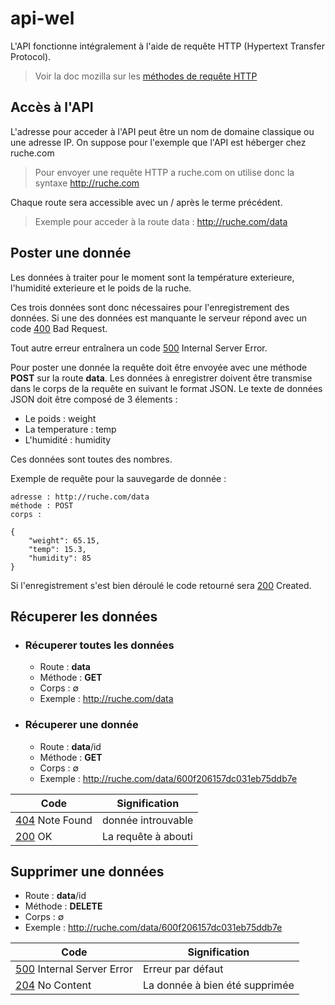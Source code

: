 # api-wel

L'API fonctionne intégralement à l'aide de requête HTTP (Hypertext Transfer Protocol).
 > Voir la doc mozilla sur les [méthodes de requête HTTP](https://developer.mozilla.org/fr/docs/Web/HTTP/M%C3%A9thode)

## Accès à l'API

L'adresse pour acceder à l'API peut être un nom de domaine classique ou une adresse IP. On suppose pour l'exemple que l'API est héberger chez ruche.com

 > Pour envoyer une requête HTTP a ruche.com on utilise donc la syntaxe http://ruche.com

Chaque route sera accessible avec un / après le terme précédent.

> Exemple pour acceder à la route data : http://ruche.com/data 

## Poster une donnée

Les données à traiter pour le moment sont la température exterieure, l'humidité exterieure et le poids de la ruche.

Ces trois données sont donc nécessaires pour l'enregistrement des données. Si une des données est manquante le serveur répond avec un code [400](https://developer.mozilla.org/fr/docs/Web/HTTP/Status/400) Bad Request.

Tout autre erreur entraînera un code [500](https://developer.mozilla.org/fr/docs/Web/HTTP/Status/500) Internal Server Error.

Pour poster une donnée la requête doit être envoyée avec une méthode __POST__ sur la route __data__.
Les données à enregistrer doivent être transmise dans le corps de la requête en suivant le format JSON. Le texte de données JSON doit être composé de 3 élements :
* Le poids : weight
* La temperature : temp
* L'humidité : humidity

Ces données sont toutes des nombres.

Exemple de requête pour la sauvegarde de donnée :

```
adresse : http://ruche.com/data
méthode : POST
corps :

{
    "weight": 65.15,
    "temp": 15.3,
    "humidity": 85
}
```
Si l'enregistrement s'est bien déroulé le code retourné sera [200](https://developer.mozilla.org/fr/docs/Web/HTTP/Status/201) Created.


## Récuperer les données

* ### Récuperer toutes les données
    * Route : __data__
    * Méthode : __GET__
    * Corps : ∅
    * Exemple : http://ruche.com/data

* ### Récuperer une donnée
    * Route : __data__/id
    * Méthode : __GET__
    * Corps : ∅
    * Exemple : http://ruche.com/data/600f206157dc031eb75ddb7e

Code | Signification
------------ | -------------
[404](https://developer.mozilla.org/fr/docs/Web/HTTP/Status/404) Note Found | donnée introuvable
[200](https://developer.mozilla.org/fr/docs/Web/HTTP/Status/200) OK | La requête à abouti

## Supprimer une données

* Route : __data__/id
* Méthode : __DELETE__
* Corps : ∅
* Exemple : http://ruche.com/data/600f206157dc031eb75ddb7e

Code | Signification
------------ | -------------
[500](https://developer.mozilla.org/fr/docs/Web/HTTP/Status/500) Internal Server Error | Erreur par défaut
[204](https://developer.mozilla.org/fr/docs/Web/HTTP/Status/204) No Content | La donnée à bien été supprimée

